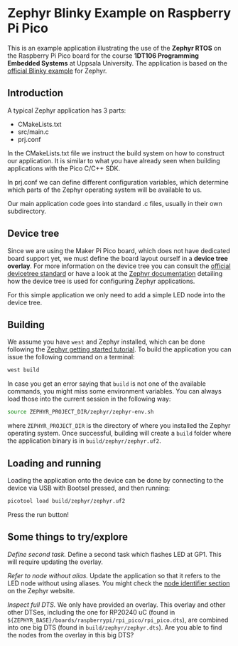# Zephyr Blinky Example on Raspberry Pi Pico 

This is an example application illustrating the use of the **Zephyr RTOS** on the Raspberry Pi Pico board for the course **1DT106 Programming Embedded Systems** at Uppsala University.
The application is based on the [official Blinky example](https://github.com/zephyrproject-rtos/zephyr/tree/main/samples/basic/blinky) for Zephyr.

## Introduction 

A typical Zephyr application has 3 parts: 

- CMakeLists.txt 
- src/main.c 
- prj.conf 

In the CMakeLists.txt file we instruct the build system on how to construct our application.
It is similar to what you have already seen when building applications with the Pico C/C++ SDK. 

In prj.conf we can define different configuration variables, which determine which parts of the Zephyr operating system will be available to us. 

Our main application code goes into standard .c files, usually in their own subdirectory. 

## Device tree 

Since we are using the Maker Pi Pico board, which does not have dedicated board support yet, we must define the board layout ourself in a **device tree overlay**.
For more information on the device tree you can consult the [official devicetree standard](https://www.devicetree.org) or have a look at the [Zephyr documentation](https://docs.zephyrproject.org/latest/build/dts/index.html) detailing how the device tree is used for configuring Zephyr applications.

For this simple application we only need to add a simple LED node into the device tree.


## Building 

We assume you have `west` and Zephyr installed, which can be done following the [Zephyr getting started tutorial](https://docs.zephyrproject.org/latest/develop/getting_started/index.html).
To build the application you can issue the following command on a terminal: 

```bash 
west build 
```

In case you get an error saying that `build` is not one of the available commands, you might miss some environment variables. You can always load those into the current session in the following way: 

```bash 
source ZEPHYR_PROJECT_DIR/zephyr/zephyr-env.sh 
``` 

where `ZEPHYR_PROJECT_DIR` is the directory of where you installed the Zephyr operating system.
Once successful, building will create a `build` folder where the application binary is in `build/zephyr/zephyr.uf2`.

## Loading and running

Loading the application onto the device can be done by connecting to the device via USB with Bootsel pressed, and then running:

```bash
picotool load build/zephyr/zephyr.uf2 
```

Press the run button!

## Some things to try/explore

*Define second task.* 
Define a second task which flashes LED at GP1.
This will require updating the overlay.

*Refer to node without alias.* 
Update the application so that it refers to the LED node without using aliases.
You might check the [node identifier section](https://docs.zephyrproject.org/latest/build/dts/api-usage.html#node-identifiers) on the Zephyr website.

*Inspect full DTS.* 
We only have provided an overlay.
This overlay and other other DTSes, including the one for RP20240 uC (found in `${ZEPHYR_BASE}/boards/raspberrypi/rpi_pico/rpi_pico.dts`), 
are combined into one big DTS (found in `build/zephyr/zephyr.dts`).
Are you able to find the nodes from the overlay in this big DTS?